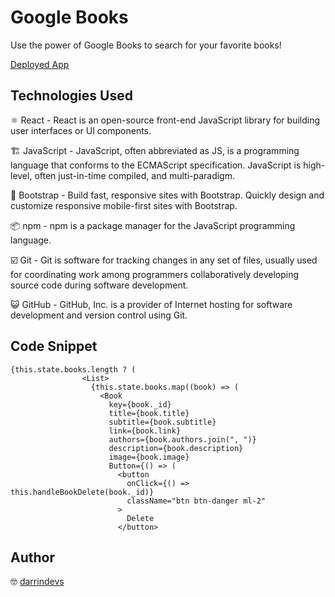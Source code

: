 # Google Books

Use the power of Google Books to search for your favorite books! 

[Deployed App](https://tranquil-crag-36037.herokuapp.com/)

## Technologies Used

⚛️ React - React is an open-source front-end JavaScript library for building user interfaces or UI components.

🏗 JavaScript - JavaScript, often abbreviated as JS, is a programming language that conforms to the ECMAScript specification. JavaScript is high-level, often just-in-time compiled, and multi-paradigm.

👢 Bootstrap - Build fast, responsive sites with Bootstrap. Quickly design and customize responsive mobile-first sites with Bootstrap.

📦 npm - npm is a package manager for the JavaScript programming language.

☑️ Git - Git is software for tracking changes in any set of files, usually used for coordinating work among programmers collaboratively developing source code during software development.

😺 GitHub - GitHub, Inc. is a provider of Internet hosting for software development and version control using Git.


## Code Snippet 

~~~
{this.state.books.length ? (
                <List>
                  {this.state.books.map((book) => (
                    <Book
                      key={book._id}
                      title={book.title}
                      subtitle={book.subtitle}
                      link={book.link}
                      authors={book.authors.join(", ")}
                      description={book.description}
                      image={book.image}
                      Button={() => (
                        <button
                          onClick={() => this.handleBookDelete(book._id)}
                          className="btn btn-danger ml-2"
                        >
                          Delete
                        </button>
~~~

## Author

🤓 [darrindevs](https://github.com/darrindevs)

